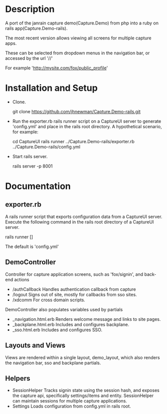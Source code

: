 
Description
===========

A port of the janrain capture demo(Capture.Demo) from php into a ruby on rails app(Capture.Demo-rails).

The most recent version allows viewing all screens for multiple capture apps.

These can be selected from dropdown menus in the navigation bar, or accessed by the url '<site>/<app name>/<screen name>'

For example 'http://mysite.com/fox/public_profile'

Installation and Setup
======================

* Clone.

  git clone https://github.com/jhnewman/Capture.Demo-rails.git

* Run the exporter.rb rails runner script on a CaptureUI server to generate 'config.yml' and place in the rails root directory. A hypothetical scenario, for example:

  cd CaptureUI
  rails runner ../Capture.Demo-rails/exporter.rb ../Capture.Demo-rails/config.yml

* Start rails server.

  rails server -p 8001

Documentation
=============

exporter.rb
-----------

A rails runner script that exports configuration data from a CaptureUI server.
Execute the following command in the rails root directory of a CaptureUI server.

rails runner <path-to-exporter> [<output-file>]

The default <output-file> is 'config.yml'

DemoController
--------------

Controller for capture application screens, such as 'fox/signin', and back-end actions

* <app name>/authCallback
  Handles authentication callback from capture
* <app name>/logout
  Signs out of site, mostly for callbacks from sso sites.
* <app name>/xdcomm
  For cross domain scripts.

DemoController also populates variables used by partials

* _navigation.html.erb
  Renders welcome message and links to site pages.
* _backplane.html.erb
  Includes and configures backplane.
* _sso.html.erb
  Includes and configures SSO.

Layouts and Views
-----------------

Views are rendered within a single layout, demo_layout, which also renders the navigation bar, sso and backplane partials.

Helpers
-------

* SessionHelper
  Tracks signin state using the session hash, and exposes the capture api, specifically settings/items and entity.
  SessionHelper can maintain sessions for multiple capture applications.
* Settings
  Loads configuration from config.yml in rails root.

